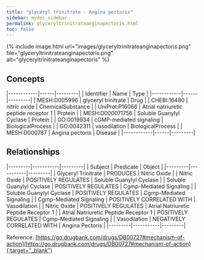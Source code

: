 ```yaml
---
title: "glyceryl trinitrate - Angina pectoris"
sidebar: mydoc_sidebar
permalink: glyceryltrinitrateanginapectoris.html
toc: false 
---
```


{% include image.html url="images/glyceryltrinitrateanginapectoris.png" file="glyceryltrinitrateanginapectoris.png" alt="glyceryltrinitrateanginapectoris" %}

## Concepts

|------------|------|---------|
| Identifier | Name | Type    |
|------------|------|---------|
| MESH:D005996 | glyceryl trinitrate | Drug |
| CHEBI:16480 | nitric oxide | ChemicalSubstance |
| UniProt:P16066 | Atrial natriuretic peptide receptor 1 | Protein |
| MESH:D000071756 | Soluble Guanylyl Cyclase | Protein |
| GO:0019934 | cGMP-mediated signaling | BiologicalProcess |
| GO:0042311 | vasodilation | BiologicalProcess |
| MESH:D000787 | Angina pectoris | Disease |
|------------|------|---------|

## Relationships

|---------|-----------|---------|
| Subject | Predicate | Object  |
|---------|-----------|---------|
| Glyceryl Trinitrate | PRODUCES | Nitric Oxide |
| Nitric Oxide | POSITIVELY REGULATES | Soluble Guanylyl Cyclase |
| Soluble Guanylyl Cyclase | POSITIVELY REGULATES | Cgmp-Mediated Signaling |
| Soluble Guanylyl Cyclase | POSITIVELY REGULATES | Cgmp-Mediated Signaling |
| Cgmp-Mediated Signaling | POSITIVELY CORRELATED WITH | Vasodilation |
| Nitric Oxide | POSITIVELY REGULATES | Atrial Natriuretic Peptide Receptor 1 |
| Atrial Natriuretic Peptide Receptor 1 | POSITIVELY REGULATES | Cgmp-Mediated Signaling |
| Vasodilation | NEGATIVELY CORRELATED WITH | Angina Pectoris |
|---------|-----------|---------|

Reference: [https://go.drugbank.com/drugs/DB00727#mechanism-of-action](https://go.drugbank.com/drugs/DB00727#mechanism-of-action){:target="_blank"}